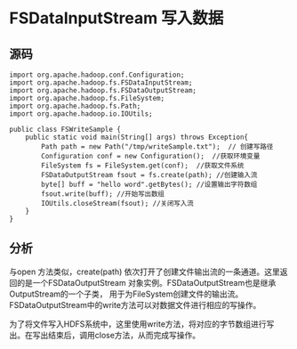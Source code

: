 FSDataInputStream 写入数据
===================

## 源码
```
import org.apache.hadoop.conf.Configuration;
import org.apache.hadoop.fs.FSDataInputStream;
import org.apache.hadoop.fs.FSDataOutputStream;
import org.apache.hadoop.fs.FileSystem;
import org.apache.hadoop.fs.Path;
import org.apache.hadoop.io.IOUtils;

public class FSWriteSample {
    public static void main(String[] args) throws Exception{
        Path path = new Path("/tmp/writeSample.txt");  // 创建写路径
        Configuration conf = new Configuration();  //获取环境变量
        FileSystem fs = FileSystem.get(conf);  //获取文件系统
        FSDataOutputStream fsout = fs.create(path); //创建输入流
        byte[] buff = "hello word".getBytes(); //设置输出字符数组
        fsout.write(buff); //开始写出数组
        IOUtils.closeStream(fsout); //关闭写入流
    }
}
```

## 分析
与open 方法类似，create(path) 依次打开了创建文件输出流的一条通道。这里返回的是一个FSDataOutputStream 对象实例。FSDataOutputStream也是继承 OutputStream的一个子类，
用于为FileSystem创建文件的输出流。FSDataOutputStream中的write方法可以对数据文件进行相应的写操作。

为了将文件写入HDFS系统中，这里使用write方法，将对应的字节数组进行写出。在写出结束后，调用close方法，从而完成写操作。
